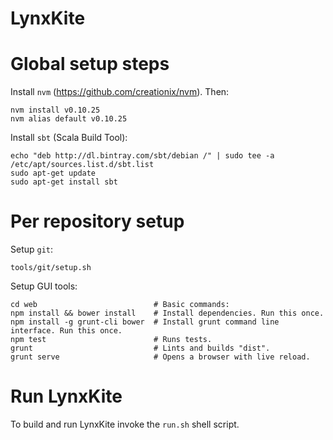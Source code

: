 LynxKite
========

Global setup steps
==================
Install `nvm` (https://github.com/creationix/nvm). Then:

    nvm install v0.10.25
    nvm alias default v0.10.25

Install `sbt` (Scala Build Tool):

    echo "deb http://dl.bintray.com/sbt/debian /" | sudo tee -a /etc/apt/sources.list.d/sbt.list
    sudo apt-get update
    sudo apt-get install sbt

Per repository setup
====================

Setup `git`:

    tools/git/setup.sh

Setup GUI tools:

    cd web                          # Basic commands:
    npm install && bower install    # Install dependencies. Run this once.
    npm install -g grunt-cli bower  # Install grunt command line interface. Run this once.
    npm test                        # Runs tests.
    grunt                           # Lints and builds "dist".
    grunt serve                     # Opens a browser with live reload.

Run LynxKite
============
To build and run LynxKite invoke the `run.sh` shell script.
